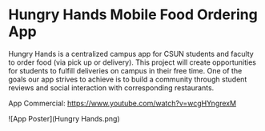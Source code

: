 # Hungry Hands Mobile Food Ordering App

Hungry Hands is a centralized campus app for CSUN students and faculty to order food (via pick up or delivery). This project will create opportunities for students to fulfill deliveries on campus in their free time. One of the goals our app strives to achieve is to build a community through student reviews and social interaction with corresponding restaurants. 

App Commercial: https://www.youtube.com/watch?v=wcgHYngrexM

![App Poster](Hungry Hands.png)

